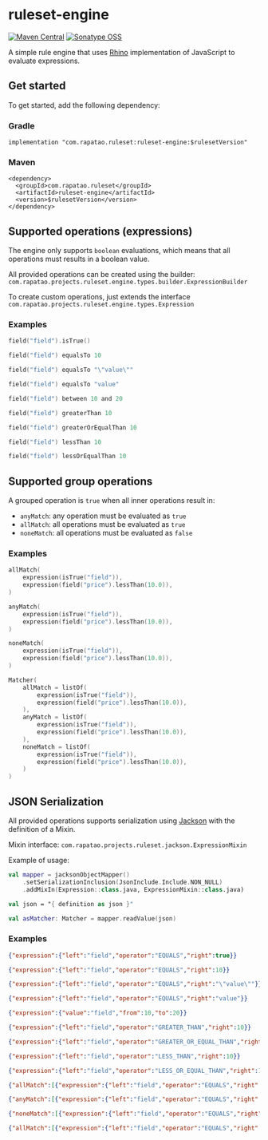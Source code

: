 # ruleset-engine

[![Maven Central](https://img.shields.io/maven-central/v/com.rapatao.ruleset/ruleset-engine.svg?label=Maven%20Central)](https://search.maven.org/search?q=g:com.rapatao.ruleset%20AND%20a:ruleset-engine)
[![Sonatype OSS](https://img.shields.io/nexus/r/com.rapatao.ruleset/ruleset-engine?label=Sonatype%20OSS&server=https%3A%2F%2Foss.sonatype.org)](https://ossindex.sonatype.org/component/pkg:maven/com.rapatao.ruleset/ruleset-engine)

A simple rule engine that uses [Rhino](https://github.com/mozilla/rhino) implementation of JavaScript to evaluate expressions.

## Get started

To get started, add the following dependency:

### Gradle

```
implementation "com.rapatao.ruleset:ruleset-engine:$rulesetVersion"
```

### Maven

```
<dependency>
  <groupId>com.rapatao.ruleset</groupId>
  <artifactId>ruleset-engine</artifactId>
  <version>$rulesetVersion</version>
</dependency>
```

## Supported operations (expressions)

The engine only supports `boolean` evaluations, which means that all operations must results in a boolean value.

All provided operations can be created using the
builder: `com.rapatao.projects.ruleset.engine.types.builder.ExpressionBuilder`

To create custom operations, just extends the interface `com.rapatao.projects.ruleset.engine.types.Expression`

### Examples

````kotlin
field("field").isTrue()

field("field") equalsTo 10

field("field") equalsTo "\"value\""

field("field") equalsTo "value"

field("field") between 10 and 20

field("field") greaterThan 10

field("field") greaterOrEqualThan 10

field("field") lessThan 10

field("field") lessOrEqualThan 10
````

## Supported group operations

A grouped operation is `true` when all inner operations result in:

* `anyMatch`: any operation must be evaluated as `true`
* `allMatch`: all operations must be evaluated as `true`
* `noneMatch`: all operations must be evaluated as `false`

### Examples

````kotlin
allMatch(
    expression(isTrue("field")),
    expression(field("price").lessThan(10.0)),
)

anyMatch(
    expression(isTrue("field")),
    expression(field("price").lessThan(10.0)),
)

noneMatch(
    expression(isTrue("field")),
    expression(field("price").lessThan(10.0)),
)

Matcher(
    allMatch = listOf(
        expression(isTrue("field")),
        expression(field("price").lessThan(10.0)),
    ),
    anyMatch = listOf(
        expression(isTrue("field")),
        expression(field("price").lessThan(10.0)),
    ),
    noneMatch = listOf(
        expression(isTrue("field")),
        expression(field("price").lessThan(10.0)),
    )
)
````

## JSON Serialization

All provided operations supports serialization using [Jackson](https://github.com/FasterXML/jackson) with the definition
of a Mixin.

Mixin interface: `com.rapatao.projects.ruleset.jackson.ExpressionMixin`

Example of usage:

```kotlin
val mapper = jacksonObjectMapper()
    .setSerializationInclusion(JsonInclude.Include.NON_NULL)
    .addMixIn(Expression::class.java, ExpressionMixin::class.java)

val json = "{ definition as json }"

val asMatcher: Matcher = mapper.readValue(json)
```

### Examples

```json
{"expression":{"left":"field","operator":"EQUALS","right":true}}
```
```json
{"expression":{"left":"field","operator":"EQUALS","right":10}}
```
```json
{"expression":{"left":"field","operator":"EQUALS","right":"\"value\""}}
```
```json
{"expression":{"left":"field","operator":"EQUALS","right":"value"}}
```
```json
{"expression":{"value":"field","from":10,"to":20}}
```
```json
{"expression":{"left":"field","operator":"GREATER_THAN","right":10}}
```
```json
{"expression":{"left":"field","operator":"GREATER_OR_EQUAL_THAN","right":10}}
```
```json
{"expression":{"left":"field","operator":"LESS_THAN","right":10}}
```
```json
{"expression":{"left":"field","operator":"LESS_OR_EQUAL_THAN","right":10}}
```
```json
{"allMatch":[{"expression":{"left":"field","operator":"EQUALS","right":true}},{"expression":{"left":"price","operator":"LESS_THAN","right":10.0}}]}
```
```json
{"anyMatch":[{"expression":{"left":"field","operator":"EQUALS","right":true}},{"expression":{"left":"price","operator":"LESS_THAN","right":10.0}}]}
```
```json
{"noneMatch":[{"expression":{"left":"field","operator":"EQUALS","right":true}},{"expression":{"left":"price","operator":"LESS_THAN","right":10.0}}]}
```
```json
{"allMatch":[{"expression":{"left":"field","operator":"EQUALS","right":true}},{"expression":{"left":"price","operator":"LESS_THAN","right":10.0}}],"anyMatch":[{"expression":{"left":"field","operator":"EQUALS","right":true}},{"expression":{"left":"price","operator":"LESS_THAN","right":10.0}}],"noneMatch":[{"expression":{"left":"field","operator":"EQUALS","right":true}},{"expression":{"left":"price","operator":"LESS_THAN","right":10.0}}]}
```
